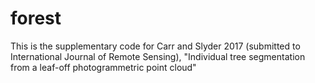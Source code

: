 # forest
This is the supplementary code for Carr and Slyder 2017 (submitted to International Journal of Remote Sensing), "Individual tree segmentation from a leaf-off photogrammetric point cloud"
